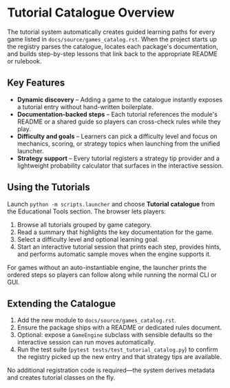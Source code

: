 # Tutorial Catalogue Overview

The tutorial system automatically creates guided learning paths for every game
listed in `docs/source/games_catalog.rst`. When the project starts up the
registry parses the catalogue, locates each package's documentation, and builds
step-by-step lessons that link back to the appropriate README or rulebook.

## Key Features

- **Dynamic discovery** – Adding a game to the catalogue instantly exposes a
  tutorial entry without hand-written boilerplate.
- **Documentation-backed steps** – Each tutorial references the module's
  README or a shared guide so players can cross-check rules while they play.
- **Difficulty and goals** – Learners can pick a difficulty level and focus on
  mechanics, scoring, or strategy topics when launching from the unified
  launcher.
- **Strategy support** – Every tutorial registers a strategy tip provider and a
  lightweight probability calculator that surfaces in the interactive session.

## Using the Tutorials

Launch `python -m scripts.launcher` and choose **Tutorial catalogue** from the
Educational Tools section. The browser lets players:

1. Browse all tutorials grouped by game category.
1. Read a summary that highlights the key documentation for the game.
1. Select a difficulty level and optional learning goal.
1. Start an interactive tutorial session that prints each step, provides hints,
   and performs automatic sample moves when the engine supports it.

For games without an auto-instantiable engine, the launcher prints the ordered
steps so players can follow along while running the normal CLI or GUI.

## Extending the Catalogue

1. Add the new module to `docs/source/games_catalog.rst`.
1. Ensure the package ships with a README or dedicated rules document.
1. Optional: expose a `GameEngine` subclass with sensible defaults so the
   interactive session can run moves automatically.
1. Run the test suite (`pytest tests/test_tutorial_catalog.py`) to confirm the
   registry picked up the new entry and that strategy tips are available.

No additional registration code is required—the system derives metadata and
creates tutorial classes on the fly.
